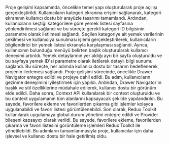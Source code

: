 Proje gelişimi kapsamında, öncelikle temel yapı oluşturularak proje açılışı gerçekleştirildi. Kullanıcıların kategori ekranına erişimi sağlanarak, kategori ekranının kullanıcı dostu bir arayüzle tasarımı tamamlandı. Ardından, kullanıcıların seçtiği kategorilere göre yemek listesi sayfasına yönlendirilmesi sağlandı ve bu süreçte gerekli kategori ID bilgisinin parametre olarak iletilmesi sağlandı. Seçilen kategoriye ait yemek verilerinin çekilmesi ve kullanıcıya sunulması işlemi gerçekleştirilerek, kullanıcıların bilgilendirici bir yemek listesi ekranıyla karşılaşması sağlandı. Ayrıca, kullanıcının bulunduğu menüyü belirten başlık oluşturularak kullanıcı deneyimi artırıldı. Yemek detaylarının yer aldığı ayrı bir sayfa oluşturuldu ve bu sayfaya yemek ID'si parametre olarak iletilerek detaylı bilgi sunumu sağlandı. Bu süreçte, her adımda kullanıcı dostu bir tasarım hedeflenerek, projenin ilerlemesi sağlandı.
Proje gelişimi sürecinde, öncelikle Drawer Navigator entegre edildi ve projeye dahil edildi. Bu adım, kullanıcıların gezinme deneyimini iyileştirmek için yapıldı. Ardından, Drawer Navigator'ın başlık ve stil özelliklerine müdahale edilerek, kullanıcı dostu bir görünüm elde edildi. Daha sonra, Context API kullanılarak bir context oluşturuldu ve bu context uygulamanın tüm alanlarını kapsayacak şekilde yapılandırıldı. Bu sayede, favorilere ekleme ve favorilerden çıkarma gibi işlemler kolayca uygulanabildi ve favori listesi görüntülenebildi. Son olarak, Redux Toolkit kullanılarak uygulamaya global durum yönetimi entegre edildi ve Provider bileşeni kapsayıcı olarak verildi. Bu sayede, favorilere ekleme, favorilerden çıkarma ve favori listesini görüntüleme işlemleri Redux Toolkit ile yönetilebildi. Bu adımların tamamlanmasıyla proje, kullanıcılar için daha işlevsel ve kullanıcı dostu bir hale getirilmiş oldu.
